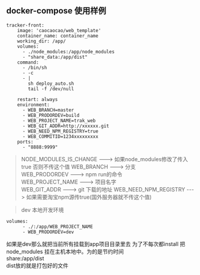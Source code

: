 ## docker-compose 使用样例
``` services:
tracker-front:
    image: 'caocaocao/web_template'
    container_name: container_name
    working_dir: /app/
    volumes:
      - ./node_modules:/app/node_modules
      - "share_data:/app/dist"
    command:
      - /bin/sh
      - -c
      - |
        sh deploy_auto.sh
        tail -f /dev/null

    restart: always
    environment:
      - WEB_BRANCH=master
      - WEB_PRODORDEV=build
      - WEB_PROJECT_NAME=trak_web
      - WEB_GIT_ADDR=http://xxxxxx.git
      - WEB_NEED_NPM_REGISTRY=true
      - WEB_COMMITID=1234xxxxxxxxx
    ports:
      - "8888:9999"
```

> NODE_MODULES_IS_CHANGE ---> 如果node_modules修改了传入true 否则不传这个值
  WEB_BRANCH ---> 分支  
  WEB_PRODORDEV --->  npm run的命令  
  WEB_PROJECT_NAME ---> 项目名字  
  WEB_GIT_ADDR ---> git 下载的地址
  WEB_NEED_NPM_REGISTRY ---> 如果需要淘宝npm源传true(国外服务器就不传这个值)
  
> dev 本地开发环境
```
volumes:
      - ./:/app/WEB_PROJECT_NAME
      - WEB_PRODORDEV=dev
```
如果是dev那么就把当前所有挂载到app项目目录里去
为了不每次都install 把node_modules 挂在主机本地中。为的是节约时间  
share:/app/dist  
dist放的就是打包好的文件
